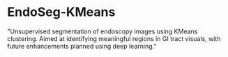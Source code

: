 # EndoSeg-KMeans
"Unsupervised segmentation of endoscopy images using KMeans clustering. Aimed at identifying meaningful regions in GI tract visuals, with future enhancements planned using deep learning."
